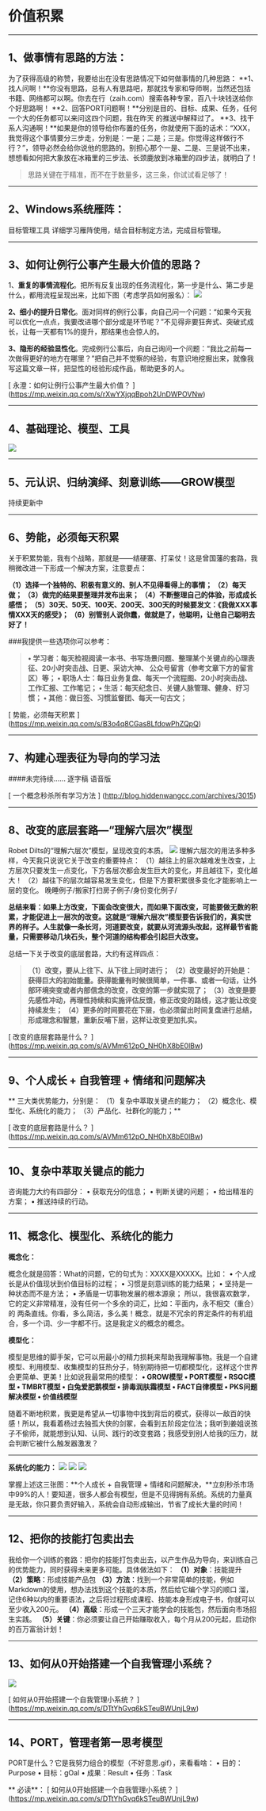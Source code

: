 # 价值积累
**********


## 1、做事情有思路的方法：

为了获得高级的称赞，我要给出在没有思路情况下如何做事情的几种思路：
**1、找人问啊！**你没有思路，总有人有思路吧，那就找专家和导师啊，当然还包括书籍、网络都可以啊。你去在行（zaih.com）搜索各种专家，百八十块钱送给你个好思路啊！
**2、回答PORT问题啊！**分别是目的、目标、成果、任务，任何一个大的任务都可以来问这四个问题，我在昨天
的推送中解释过了。
**3、找干系人沟通啊！**如果是你的领导给你布置的任务，你就使用下面的话术：“XXX，我觉得这个事情要分三步走，分别是：一是；二是；三是。你觉得这样做行不行？”，领导必然会给你说他的思路的。别担心那个一是、二是、三是说不出来，想想看如何把大象放在冰箱里的三步法、长颈鹿放到冰箱里的四步法，就明白了！

>思路关键在于精准，而不在于数量多，这三条，你试试看足够了！

****

## 2、Windows系统雁阵：
目标管理工具
详细学习雁阵使用，结合目标制定方法，完成目标管理。

*****

## 3、如何让例行公事产生最大价值的思路？

1、**重复的事情流程化**。把所有反复出现的任务流程化，第一步是什么、第二步是什么，都用流程呈现出来，比如下图（考虑学员如何报名）：
![](./_image/640.jpg)

**2、细小的提升日常化**。面对同样的例行公事，向自己问一个问题：“如果今天我可以优化一点点，我要改进哪个部分或是环节呢？”不见得非要狂奔式、突破式成长，让每一天都有1%的提升，那结果也会惊人的。

**3、隐形的经验显性化**。完成例行公事后，向自己询问一个问题：“我比之前每一次做得更好的地方在哪里？”把自己并不觉察的经验，有意识地挖掘出来，就像我写这篇文章一样，把显性的经验形成作品，帮助更多的人。

 [ 永澄：如何让例行公事产生最大价值？  ] (https://mp.weixin.qq.com/s/rXwYXjqqBpoh2UnDWPOVNw)
*****

## 4、基础理论、模型、工具
![](./_image/微信截图_20170715162907.png)


*****

## 5、元认识、归纳演绎、刻意训练——GROW模型

持续更新中


****

## 6、势能，必须每天积累
关于积累势能，我有个战略，那就是——结硬寨、打呆仗！这是曾国藩的套路，我稍微改进一下形成一个解决方案，注意要点：

**（1）选择一个独特的、积极有意义的、别人不见得看得上的事情；
（2）每天做；
（3）做完的结果要整理并发布出来；
（4）不断整理自己的体验，形成成长感悟；
（5）30天、50天、100天、200天、300天的时候要发文：《我做XXX事情XXX天的感受》；
（6）别管别人说你蠢，做就是了，他聪明，让他自己聪明去好了！**


###我提供一些选项你可以参考：
>**• 学习者：每天检视阅读一本书、书写场景问题、整理某个关键点的心理表征、20小时突击战、日更、采访大神、
公众号留言（参考文章下方的留言区）等；
• 职场人士：每日业务复盘、每天一个流程图、20小时突击战、工作汇报、工作笔记；
• 生活：每天纪念日、关键人脉管理、健身、好习惯；
• 其他：做日签、习惯监督团、每天一句古文；**


 [ 势能，必须每天积累 ] (https://mp.weixin.qq.com/s/B3o4q8CGas8LfdowPhZQpQ)
******

## 7、构建心理表征为导向的学习法

####未完待续......
逐字稿
语音版

 [ 一个概念秒杀所有学习方法 ] (http://blog.hiddenwangcc.com/archives/3015)


*****

## 8、改变的底层套路—“理解六层次”模型
Robet Dilts的“理解六层次”模型，呈现改变的本质。
![](./_image/微信截图_20170715175822.png)
理解六层次的用法多种多样，今天我只说说它关于改变的重要特点：
（1）越往上的层次越难发生改变，上方层次只要发生一点变化，下方各层次都会发生巨大的变化，并且越往下，变化越大！
（2）越往下的层次越容易发生变化，但是下方要积累很多变化才能影响上一层的变化。
晚睡例子/搬家打扫房子例子/身份变化例子/

**总结来看：如果上方改变，下面会改变很大，而如果下面改变，可能要做无数的积累，才能促进上一层次的改变。这就是“理解六层次”模型要告诉我们的，真实世界的样子。人生就像一条长河，河道要改变，就要从河流源头改起，这样最节省能量，只需要移动几块石头，整个河道的结构都会引起巨大改变。**

总结一下关于改变的底层套路，大约有这样四点：

>**（1）改变，要从上往下、从下往上同时进行；
（2）改变最好的开始是：获得巨大的初始能量。获得能量有时候很简单，一件事、或者一句话，让外部环境突变或者内部信念的改变，改变的第一步就实现了；
（3）改变是要先感性冲动，再理性持续和实施评估反馈，修正改变的路线，这才能让改变持续发生；
（4）更多的时间要花在下层，也必须留出时间复盘进行总结，形成理念和智慧，重新反哺下层，这样让改变更加扎实。**


 [ 改变的底层套路是什么？ ] (https://mp.weixin.qq.com/s/AVMm612pO_NH0hX8bE0lBw)

*****

## 9、个人成长 + 自我管理 + 情绪和问题解决


** 三大类优势能力，分别是：
（1）复杂中萃取关键点的能力；
（2）概念化、模型化、系统化的能力；
（3）产品化、社群化的能力；**

 [ 改变的底层套路是什么？ ] (https://mp.weixin.qq.com/s/AVMm612pO_NH0hX8bE0lBw)

*****

## 10、复杂中萃取关键点的能力

咨询能力大约有四部分：
• 获取充分的信息；
• 判断关键的问题；
• 给出精准的方案；
• 推送持续的行动。

****
## 11、概念化、模型化、系统化的能力

**概念化：**

概念化就是回答：What的问题，它的句式为：XXXX是XXXXX。比如：
• 个人成长是从价值现状到价值目标的过程；
• 习惯是刻意训练的能力结果；
• 坚持是一种状态而不是方法；
• 矛盾是一切事物发展的根本源泉；
所以，我很喜欢数学，它的定义非常精准，没有任何一个多余的词汇，比如：平面内，永不相交（重合）的
两条直线。你看，多么简洁，多么美！概念，就是不冗余的界定条件的有机组合，多一个词、少一字都不行。这是我定义的概念的概念。

**模型化：**

模型是思维的脚手架，它可以用最小的精力损耗来帮助我理解事物。我是一个自建模型、利用模型、收集模型的狂热分子，特别期待把一切都模型化，这样这个世界会更简单、更美！比如说我最常用的模型：
**• GROW模型
• PORT模型
• RSQC模型
• TMBRT模型
• 白兔爱肥鹅模型
• 排毒润肤霜模型
• FACT自律模型
• PKS问题解决模型
• 价值线模型**

随着不断地积累，我更是希望从一切事物中找到背后的模式，获得以一敌百的快感！所以，我看着杨过去独孤大侠的剑冢，会看到五阶段定位法；我听到姜姐说孩子不偷师，就能想到认知、认同、践行的改变套路；我感受到别人给我的压力，就会判断它被什么触发器激发？

*****

**系统化的能力：**
![](./_image/微信截图_20170715182312.png)
![](./_image/微信截图_20170715182301.png)
![](./_image/3.png)

掌握上述这三张图：**个人成长 + 自我管理 + 情绪和问题解决，**立刻秒杀市场中99%的人！要知道，很多人都会有模型，但是不见得拥有系统。系统的力量真是无敌，你只要负责好输入，系统会自动形成输出，节省了成长大量的时间！

*****

## 12、把你的技能打包卖出去

我给你一个训练的套路：把你的技能打包卖出去，以产生作品为导向，来训练自己的优势能力，同时获得未来更多可能。具体做法如下：
**（1）对象**：技能提升
**（2）策略**：形成技能产品包
**（3）方法**：找到一个非常简单的技能，例如Markdown的使用，想办法找到这个技能的本质，然后给它编个学习的顺口
溜，记住6种以内的重要语法，之后将过程形成课程、技能本身形成电子书，你就可以至少收入200元。
**（4）高级**：形成一个三天才能学会的技能包，然后面向市场招生实践。
**（5）关键**：你必须要让自己开始赚取收入，每个月从200元起，启动你的百万富翁计划！

*******

## 13、如何从0开始搭建一个自我管理小系统？
![](./_image/微信截图_20170715183625.png)



 [ 如何从0开始搭建一个自我管理小系统？ ] (https://mp.weixin.qq.com/s/DTtYhGvq6kSTeuBWUnjL9w)


*****

## 14、PORT，管理者第一思考模型

PORT是什么？它是我努力组合的模型（不好意思.gif），来看看啥：
• 目的：Purpose
• 目标：gOal
• 成果：Result
• 任务：Task

** 必读**： [ 如何从0开始搭建一个自我管理小系统？ ] (https://mp.weixin.qq.com/s/DTtYhGvq6kSTeuBWUnjL9w)



